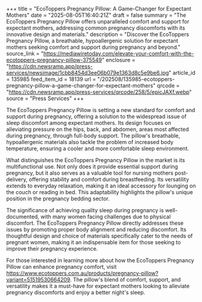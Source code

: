 +++
title = "EcoToppers Pregnancy Pillow: A Game-Changer for Expectant Mothers"
date = "2025-08-05T16:40:21Z"
draft = false
summary = "The EcoToppers Pregnancy Pillow offers unparalleled comfort and support for expectant mothers, addressing common pregnancy discomforts with its innovative design and materials."
description = "Discover the EcoToppers Pregnancy Pillow, a breathable, hypoallergenic solution for expectant mothers seeking comfort and support during pregnancy and beyond."
source_link = "https://mediawiretoday.com/elevate-your-comfort-with-the-ecotoppers-pregnancy-pillow-375549"
enclosure = "https://cdn.newsramp.app/press-services/newsimage/1cbb8454d3ee06b079e1363d8c5e9be6.jpg"
article_id = 135985
feed_item_id = 18139
url = "/202508/135985-ecotoppers-pregnancy-pillow-a-game-changer-for-expectant-mothers"
qrcode = "https://cdn.newsramp.app/press-services/qrcode/258/5/epicJAXf.webp"
source = "Press Services"
+++

<p>The EcoToppers Pregnancy Pillow is setting a new standard for comfort and support during pregnancy, offering a solution to the widespread issue of sleep discomfort among expectant mothers. Its design focuses on alleviating pressure on the hips, back, and abdomen, areas most affected during pregnancy, through full-body support. The pillow's breathable, hypoallergenic materials also tackle the problem of increased body temperature, ensuring a cooler and more comfortable sleep environment.</p><p>What distinguishes the EcoToppers Pregnancy Pillow in the market is its multifunctional use. Not only does it provide essential support during pregnancy, but it also serves as a valuable tool for nursing mothers post-delivery, offering stability and comfort during breastfeeding. Its versatility extends to everyday relaxation, making it an ideal accessory for lounging on the couch or reading in bed. This adaptability highlights the pillow's unique position in the pregnancy bedding sector.</p><p>The significance of achieving quality sleep during pregnancy is well-documented, with many women facing challenges due to physical discomfort. The EcoToppers Pregnancy Pillow directly addresses these issues by promoting proper body alignment and reducing discomfort. Its thoughtful design and choice of materials specifically cater to the needs of pregnant women, making it an indispensable item for those seeking to improve their pregnancy experience.</p><p>For those interested in learning more about how the EcoToppers Pregnancy Pillow can enhance pregnancy comfort, visit <a href='https://www.ecotoppers.com.au/products/pregnancy-pillow?variant=51519530664209' rel='nofollow' target='_blank'>https://www.ecotoppers.com.au/products/pregnancy-pillow?variant=51519530664209</a>. The pillow's blend of comfort, support, and versatility makes it a must-have for expectant mothers looking to alleviate pregnancy discomforts and enjoy a better night's sleep.</p>